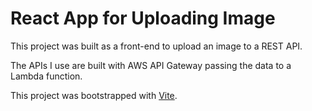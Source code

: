 # React App for Uploading Image

This project was built as a front-end to upload an image to a REST API.

The APIs I use are built with AWS API Gateway passing the data to a Lambda function.

This project was bootstrapped with [Vite](https://vitejs.dev).
